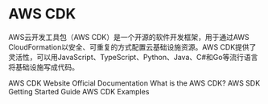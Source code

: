 # AWS CDK

AWS云开发工具包（AWS CDK）是一个开源的软件开发框架，用于通过AWS CloudFormation以安全、可重复的方式配置云基础设施资源。AWS CDK提供了灵活性，可以用JavaScript、TypeScript、Python、Java、C#和Go等流行语言将基础设施写成代码。

<BadgeLink badgeText='Official Website' colorScheme='blue' href='https://aws.amazon.com/cdk/'>AWS CDK Website</BadgeLink>
<BadgeLink badgeText='Official Documentation' colorScheme='blue' href='https://docs.aws.amazon.com/cdk/index.html'>Official Documentation</BadgeLink>
<BadgeLink badgeText='AWS CDK Explained' colorScheme='blue' href='https://docs.aws.amazon.com/cdk/v2/guide/home.html'>What is the AWS CDK?</BadgeLink>
<BadgeLink badgeText='Getting Started Guide' colorScheme='blue' href='https://docs.aws.amazon.com/cdk/v2/guide/getting_started.html'>AWS SDK Getting Started Guide</BadgeLink>
<BadgeLink badgeText='AWS CDK Examples' colorScheme='blue' href='https://github.com/aws-samples/aws-cdk-examples'>AWS CDK Examples</BadgeLink>

